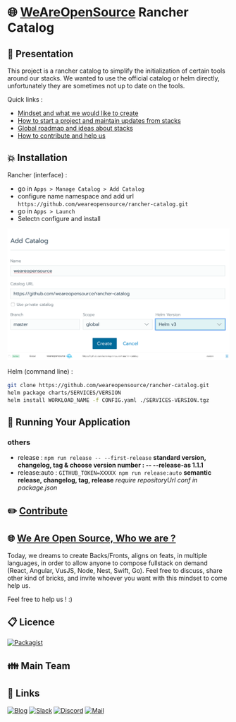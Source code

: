 # :globe_with_meridians: [WeAreOpenSource](https://weareopensource.me) Rancher Catalog

## :book: Presentation

This project is a rancher catalog to simplify the initialization of certain tools around our stacks. We wanted to use the official catalog or helm directly, unfortunately they are sometimes not up to date on the tools.

Quick links :

* [Mindset and what we would like to create](https://weareopensource.me/)
* [How to start a project and maintain updates from stacks](https://blog.weareopensource.me/start-a-project-and-maintain-updates/)
* [Global roadmap and  ideas about stacks](https://github.com/orgs/weareopensource/projects/3)
* [How to contribute and help us](https://blog.weareopensource.me/how-to-contribute/)

## :boom: Installation

Rancher (interface) :

* go in `Apps > Manage Catalog > Add Catalog`
* configure name namespace and add url `https://github.com/weareopensource/rancher-catalog.git`
* go in `Apps > Launch`
* Selectn configure and install

![config01](https://github.com/weareopensource/rancher-catalog/blob/master/images/config01.png?raw=true)
![config02](https://github.com/weareopensource/rancher-catalog/blob/master/images/config02.png?raw=true)

Helm (command line) :

```bash
git clone https://github.com/weareopensource/rancher-catalog.git
helm package charts/SERVICES/VERSION
helm install WORKLOAD_NAME -f CONFIG.yaml ./SERVICES-VERSION.tgz
```
## :runner: Running Your Application

### others

* release : `npm run release -- --first-release` **standard version, changelog, tag & choose version number : -- --release-as 1.1.1**
* release:auto : `GITHUB_TOKEN=XXXXX npm run release:auto` **semantic release, changelog, tag, release** *require repositoryUrl conf in package.json*

## :pencil2: [Contribute](https://blog.weareopensource.me/how-to-contribute/)

## :globe_with_meridians: [We Are Open Source, Who we are ?](https://weareopensource.me)

Today, we dreams to create Backs/Fronts, aligns on feats, in multiple languages, in order to allow anyone to compose fullstack on demand (React, Angular, VusJS, Node, Nest, Swift, Go).
Feel free to discuss, share other kind of bricks, and invite whoever you want with this mindset to come help us.

Feel free to help us ! :)

## :clipboard: Licence

[![Packagist](https://badges.weareopensource.me/packagist/l/doctrine/orm.svg?style=flat-square)](/LICENSE.md)

## :family: Main Team

## :link: Links

[![Blog](https://badges.weareopensource.me/badge/Read-our%20Blog-1abc9c.svg?style=flat-square)](https://blog.weareopensource.me) [![Slack](https://badges.weareopensource.me/badge/Chat-on%20our%20Slack-d0355b.svg?style=flat-square)](https://join.slack.com/t/weareopensource/shared_invite/zt-62p1qxna-PEQn289qx6mmHobzKW8QFw) [![Discord](https://badges.weareopensource.me/badge/Chat-on%20our%20Discord-516DB9.svg?style=flat-square)](https://discord.gg/U2a2vVm)  [![Mail](https://badges.weareopensource.me/badge/Contact-us%20by%20mail-00a8ff.svg?style=flat-square)](mailto:pierre@weareopensource.me?subject=Contact)
